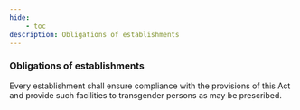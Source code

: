 ```yaml
---
hide:
    - toc
description: Obligations of establishments
---
```


### Obligations of establishments

Every establishment shall ensure compliance with the provisions of this Act and provide such facilities to transgender persons as may be prescribed.
